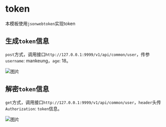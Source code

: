 # token

本模板使用`jsonwebtoken`实现token

## 生成`token`信息

`post`方式，调用接口`http://127.0.0.1:9999/v1/api/common/user`，传参`username`: mankeung，`age`: 18。

![图片](/function/token_01.png)

## 解密`token`信息

`get`方式，调用接口`http://127.0.0.1:9999/v1/api/common/user`，`header`头传`Authorization`: `token`信息。

![图片](/function/token_02.png)

